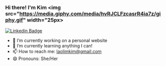 ### Hi there! I'm Kim <img src="https://media.giphy.com/media/hvRJCLFzcasrR4ia7z/giphy.gif" width="25px>
[![Linkedin Badge](https://img.shields.io/badge/-LinkedIn-0e76a8?style=flat-square&logo=Linkedin&logoColor=white)](www.linkedin.com/in/kimberly-lao-lim)

<!--
**kimlaolim/kimlaolim** is a ✨ _special_ ✨ repository because its `README.md` (this file) appears on your GitHub profile.

Here are some ideas to get you started:
-->

- 🔭 I’m currently working on a personal website
- 🌱 I’m currently learning anything I can!
- 📫 How to reach me: laolimkim@gmail.com
- 😄 Pronouns: She/Her

